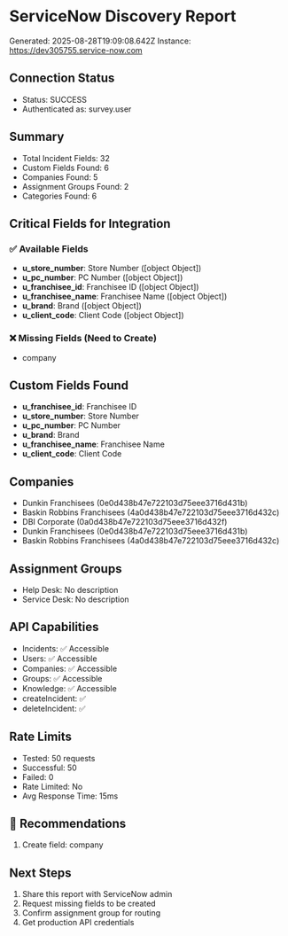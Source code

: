 # ServiceNow Discovery Report
Generated: 2025-08-28T19:09:08.642Z
Instance: https://dev305755.service-now.com

## Connection Status
- Status: SUCCESS
- Authenticated as: survey.user

## Summary
- Total Incident Fields: 32
- Custom Fields Found: 6
- Companies Found: 5
- Assignment Groups Found: 2
- Categories Found: 6

## Critical Fields for Integration

### ✅ Available Fields
- **u_store_number**: Store Number ([object Object])
- **u_pc_number**: PC Number ([object Object])
- **u_franchisee_id**: Franchisee ID ([object Object])
- **u_franchisee_name**: Franchisee Name ([object Object])
- **u_brand**: Brand ([object Object])
- **u_client_code**: Client Code ([object Object])

### ❌ Missing Fields (Need to Create)
- company

## Custom Fields Found
- **u_franchisee_id**: Franchisee ID
- **u_store_number**: Store Number
- **u_pc_number**: PC Number
- **u_brand**: Brand
- **u_franchisee_name**: Franchisee Name
- **u_client_code**: Client Code

## Companies
- Dunkin Franchisees (0e0d438b47e722103d75eee3716d431b)
- Baskin Robbins Franchisees (4a0d438b47e722103d75eee3716d432c)
- DBI Corporate (0a0d438b47e722103d75eee3716d432f)
- Dunkin Franchisees (0e0d438b47e722103d75eee3716d431b)
- Baskin Robbins Franchisees (4a0d438b47e722103d75eee3716d432c)

## Assignment Groups
- Help Desk: No description
- Service Desk: No description

## API Capabilities
- Incidents: ✅ Accessible
- Users: ✅ Accessible
- Companies: ✅ Accessible
- Groups: ✅ Accessible
- Knowledge: ✅ Accessible
- createIncident: ✅
- deleteIncident: ✅

## Rate Limits
- Tested: 50 requests
- Successful: 50
- Failed: 0
- Rate Limited: No
- Avg Response Time: 15ms

## 🎯 Recommendations
1. Create field: company

## Next Steps
1. Share this report with ServiceNow admin
2. Request missing fields to be created
3. Confirm assignment group for routing
4. Get production API credentials
